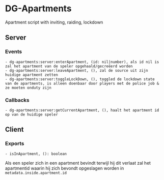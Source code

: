 # DG-Apartments

Apartment script with inviting, raiding, lockdown

## Server

### Events

```
- dg-apartments:server:enterApartment, (id: nil|number), als id nil is zal het apartment van de speler opgehaald/gecreëerd worden
- dg-apartments:server:leaveApartment, (), zal de source uit zijn huidige apartment zetten
- dg-apartments:server:toggleLockDown, (), toggled de lockdown state van de apartments, is alleen doenbaar door players met de police job & ze moeten onduty zijn
```

### Callbacks

```
- dg-apartments:server:getCurrentApartment, (), haalt het apartment id op van de huidige speler
```

## Client

### Exports

```
- isInApartment, (): boolean
```

Als een speler zich in een apartment bevindt terwijl hij dit verlaat zal het apartmentid waarin hij zich bevondt
opgeslagen worden in `metadata.inside.apartment.id`